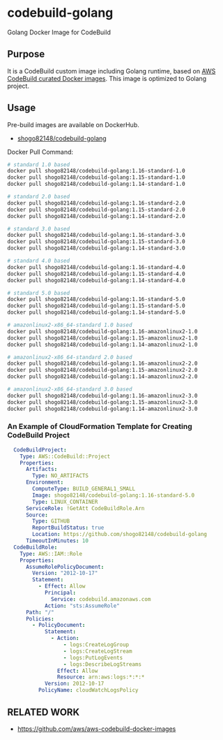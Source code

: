# codebuild-golang
Golang Docker Image for CodeBuild

## Purpose

It is a CodeBuild custom image including Golang runtime, based on [AWS CodeBuild curated Docker images](https://github.com/aws/aws-codebuild-docker-images).
This image is optimized to Golang project.

## Usage

Pre-build images are available on DockerHub.

- [shogo82148/codebuild-golang](https://hub.docker.com/r/shogo82148/codebuild-golang)

Docker Pull Command:

```bash
# standard 1.0 based
docker pull shogo82148/codebuild-golang:1.16-standard-1.0
docker pull shogo82148/codebuild-golang:1.15-standard-1.0
docker pull shogo82148/codebuild-golang:1.14-standard-1.0

# standard 2.0 based
docker pull shogo82148/codebuild-golang:1.16-standard-2.0
docker pull shogo82148/codebuild-golang:1.15-standard-2.0
docker pull shogo82148/codebuild-golang:1.14-standard-2.0

# standard 3.0 based
docker pull shogo82148/codebuild-golang:1.16-standard-3.0
docker pull shogo82148/codebuild-golang:1.15-standard-3.0
docker pull shogo82148/codebuild-golang:1.14-standard-3.0

# standard 4.0 based
docker pull shogo82148/codebuild-golang:1.16-standard-4.0
docker pull shogo82148/codebuild-golang:1.15-standard-4.0
docker pull shogo82148/codebuild-golang:1.14-standard-4.0

# standard 5.0 based
docker pull shogo82148/codebuild-golang:1.16-standard-5.0
docker pull shogo82148/codebuild-golang:1.15-standard-5.0
docker pull shogo82148/codebuild-golang:1.14-standard-5.0

# amazonlinux2-x86_64-standard 1.0 based
docker pull shogo82148/codebuild-golang:1.16-amazonlinux2-1.0
docker pull shogo82148/codebuild-golang:1.15-amazonlinux2-1.0
docker pull shogo82148/codebuild-golang:1.14-amazonlinux2-1.0

# amazonlinux2-x86_64-standard 2.0 based
docker pull shogo82148/codebuild-golang:1.16-amazonlinux2-2.0
docker pull shogo82148/codebuild-golang:1.15-amazonlinux2-2.0
docker pull shogo82148/codebuild-golang:1.14-amazonlinux2-2.0

# amazonlinux2-x86_64-standard 3.0 based
docker pull shogo82148/codebuild-golang:1.16-amazonlinux2-3.0
docker pull shogo82148/codebuild-golang:1.15-amazonlinux2-3.0
docker pull shogo82148/codebuild-golang:1.14-amazonlinux2-3.0
```

### An Example of CloudFormation Template for Creating CodeBuild Project

```yaml
  CodeBuildProject:
    Type: AWS::CodeBuild::Project
    Properties:
      Artifacts:
        Type: NO_ARTIFACTS
      Environment:
        ComputeType: BUILD_GENERAL1_SMALL
        Image: shogo82148/codebuild-golang:1.16-standard-5.0
        Type: LINUX_CONTAINER
      ServiceRole: !GetAtt CodeBuildRole.Arn
      Source:
        Type: GITHUB
        ReportBuildStatus: true
        Location: https://github.com/shogo82148/codebuild-golang
      TimeoutInMinutes: 10
  CodeBuildRole:
    Type: AWS::IAM::Role
    Properties:
      AssumeRolePolicyDocument:
        Version: "2012-10-17"
        Statement:
          - Effect: Allow
            Principal:
              Service: codebuild.amazonaws.com
            Action: "sts:AssumeRole"
      Path: "/"
      Policies:
        - PolicyDocument:
            Statement:
              - Action:
                  - logs:CreateLogGroup
                  - logs:CreateLogStream
                  - logs:PutLogEvents
                  - logs:DescribeLogStreams
                Effect: Allow
                Resource: arn:aws:logs:*:*:*
            Version: 2012-10-17
          PolicyName: cloudWatchLogsPolicy
```

## RELATED WORK

- https://github.com/aws/aws-codebuild-docker-images
